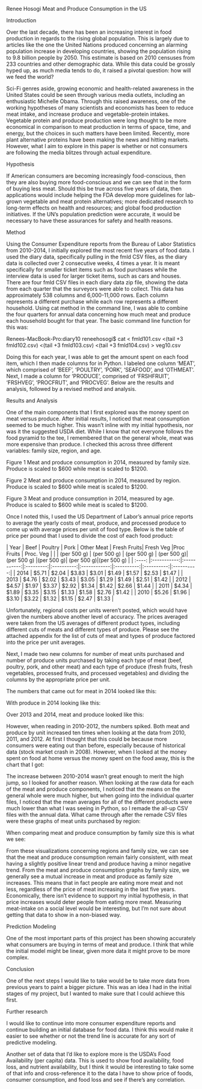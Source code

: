 Renee Hosogi
Meat and Produce Consumption in the US

Introduction

Over the last decade, there has been an increasing interest in food production in regards to the rising global population. This is largely due to articles like the one the United Nations produced concerning an alarming population increase in developing countries, showing the population rising to 9.8 billion people by 2050.  This estimate is based on 2010 censuses from 233 countries and other demographic data. While this data could be grossly hyped up, as much media tends to do, it raised a pivotal question: how will we feed the world? 

Sci-Fi genres aside, growing economic and health-related awareness in the United States could be seen through various media outlets, including an enthusiastic Michelle Obama. Through this raised awareness, one of the working hypotheses of many scientists and economists has been to reduce meat intake, and increase produce and vegetable-protein intakes.  Vegetable protein and produce production were long thought to be more economical in comparison to meat production in terms of space, time, and energy, but the choices in such matters have been limited. Recently, more plant alternative proteins have been making the news and hitting markets. However, what I aim to explore in this paper is whether or not consumers are following the media blitzes through actual expenditure. 

Hypothesis

If American consumers are becoming increasingly food-conscious, then they are also buying more food-conscious and we can see that in the form of buying less meat. Should this be true across five years of data, then applications would include helping the FDA develop more guidelines for lab-grown vegetable and meat protein alternatives; more dedicated research to long-term effects on health and resources; and global food production initiatives. If the UN’s population prediction were accurate, it would be necessary to have these assurances for safety and health reasons.

Method

Using the Consumer Expenditure reports from the Bureau of Labor Statistics from 2010-2014, I initially explored the most recent five years of food data. I used the diary data, specifically pulling in the fmld CSV files, as the diary data is collected over 2 consecutive weeks, 4 times a year. It is meant specifically for smaller ticket items such as food purchases while the interview data is used for larger ticket items, such as cars and houses. There are four fmld CSV files in each diary data zip file, showing the data from each quarter that the surveyors were able to collect. This data has approximately 538 columns and 6,000-11,000 rows. Each column represents a different purchase while each row represents a different household. Using cat method in the command line, I was able to combine the four quarters for annual data concerning how much meat and produce each household bought for that year. The basic command line function for this was:

Renees-MacBook-Pro:diary10 reneehosogi$ cat < fmld101.csv <(tail +3 fmld102.csv) <(tail +3 fmld103.csv) <(tail +3 fmld104.csv) > veg10.csv

Doing this for each year, I was able to get the amount spent on each food item, which I then made columns for in Python. I labeled one column ‘MEAT’, which comprised of ‘BEEF’, ‘POULTRY’, ‘PORK’, ‘SEAFOOD’, and ‘OTHMEAT’. Next, I made a column for ‘PRODUCE’, comprised of ‘FRSHFRUIT’, ‘FRSHVEG’, ‘PROCFRUT’, and ‘PROCVEG’.  Below are the results and analysis, followed by a revised method and analysis. 

Results and Analysis

One of the main components that I first explored was the money spent on meat versus produce. After initial results, I noticed that meat consumption seemed to be much higher. This wasn’t inline with my initial hypothesis, nor was it the suggested USDA diet. While I know that not everyone follows the food pyramid to the tee, I remembered that on the general whole, meat was more expensive than produce. I checked this across three different variables: family size, region, and age. 

  
Figure 1
Meat and produce consumption in 2014, measured by family size. Produce is scaled to $600 while meat is scaled to $1200.
  
Figure 2
Meat and produce consumption in 2014, measured by region. Produce is scaled to $600 while meat is scaled to $1200.

  
Figure 3
Meat and produce consumption in 2014, measured by age. Produce is scaled to $600 while meat is scaled to $1200.

Once I noted this, I used the US Department of Labor’s annual price reports to average the yearly costs of meat, produce, and processed produce to come up with average prices per unit of food type. Below is the table of price per pound that I used to divide the cost of each food product:

| Year   | Beef        | Poultry     |  Pork       | Other Meat | Fresh Fruits| Fresh Veg |Proc Fruits | Proc. Veg  |
|        | (per 500 g) | (per 500 g) | (per 500 g) | (per 500 g)| (per 500 g) |(per 500 g)| (per 500 g)|(per 500 g) |
| :----: |:-----------:|:-----------:|:---------:|:----------:|:------------:|:----------:|:----------:|:----------:|
| 2014   |    $5.71    |    $2.04    |   $3.83   |   $3.01    |   $1.49      |   $1.57    |   $2.53    |   $1.47    |
| 2013   |    $4.76    |    $2.02    |   $3.43   |   $3.05    |   $1.29      |   $1.49    |   $2.51    |   $1.42    |
| 2012   |    $4.57    |    $1.97    |   $3.37   |   $2.92    |   $1.34      |   $1.42    |   $2.66    |   $1.44    |
| 2011   |    $4.34    |    $1.89    |   $3.35   |   $3.15    |   $1.33      |   $1.58    |   $2.76    |   $1.42    |
| 2010   |    $5.26    |    $1.96    |   $3.10   |   $3.22    |   $1.32      |   $1.15    |   $2.47    |   $1.33    |

Unfortunately, regional costs per units weren’t posted, which would have given the numbers above another level of accuracy. The prices averaged were taken from the US averages of different product types, including different cuts of meats and different types of produce. Please see the attached appendix for the list of cuts of meat and types of produce factored into the price per unit averages.

Next, I made two new columns for number of meat units purchased and number of produce units purchased by taking each type of meat (beef, poultry, pork, and other meat) and each type of produce (fresh fruits, fresh vegetables, processed fruits, and processed vegetables) and dividing the columns by the appropriate price per unit. 

The numbers that came out for meat in 2014 looked like this:
 

With produce in 2014 looking like this:
 

Over 2013 and 2014, meat and produce looked like this:

   

However, when reading in 2010-2012, the numbers spiked. Both meat and produce by unit increased ten times when looking at the data from 2010, 2011, and 2012. At first I thought that this could be because more consumers were eating out than before, especially because of historical data (stock market crash in 2008). However, when I looked at the money spent on food at home versus the money spent on the food away, this is the chart that I got:

  

The increase between 2010-2014 wasn’t great enough to merit the high jump, so I looked for another reason. When looking at the raw data for each of the meat and produce components, I noticed that the means on the general whole were much higher, but when going into the individual quarter files, I noticed that the mean averages for all of the different products were much lower than what I was seeing in Python, so I remade the all-up CSV files with the annual data. What came through after the remade CSV files were these graphs of meat units purchased by region:

 
 

When comparing meat and produce consumption by family size this is what we see:

   

From these visualizations concerning regions and family size, we can see that the meat and produce consumption remain fairly consistent, with meat having a slightly positive linear trend and produce having a minor negative trend. From the meat and produce consumption graphs by family size, we generally see a mutual increase in meat and produce as family size increases. This means that in fact people are eating more meat and not less, regardless of the price of meat increasing in the last five years. Economically, there isn’t evidence to support my initial hypothesis, in that price increases would deter people from eating more meat. Measuring meat-intake on a social level would be interesting, but I’m not sure about getting that data to show in a non-biased way.

Prediction Modeling 

One of the most important parts of this project has been showing accurately what consumers are buying in terms of meat and produce. I think that while the initial model might be linear, given more data it might prove to be more complex. 

Conclusion

One of the next steps I would like to take would be to take more data from previous years to paint a bigger picture. This was an idea I had in the initial stages of my project, but I wanted to make sure that I could achieve this first. 

Further research

I would like to continue into more consumer expenditure reports and continue building an initial database for food data. I think this would make it easier to see whether or not the trend line is accurate for any sort of predictive modeling.  

Another set of data that I’d like to explore more is the USDA’s Food Availability (per capita) data. This is used to show food availability, food loss, and nutrient availability, but I think it would be interesting to take some of that info and cross-reference it to the data I have to show price of foods, consumer consumption, and food loss and see if there’s any correlation. 
